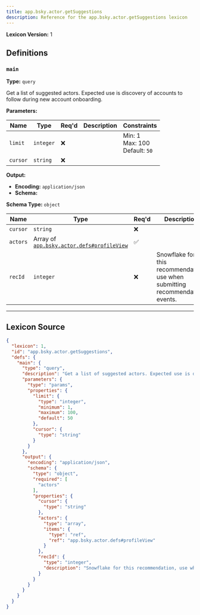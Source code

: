 ```yaml
---
title: app.bsky.actor.getSuggestions
description: Reference for the app.bsky.actor.getSuggestions lexicon
---
```

**Lexicon Version:** 1

## Definitions

<a name="main"></a>
### `main`

**Type:** `query`

Get a list of suggested actors. Expected use is discovery of accounts to follow during new account onboarding.

**Parameters:**

| Name | Type | Req'd  | Description | Constraints |
|------|------|----------|-------------|-------------|
| `limit` | `integer` | ❌  |  | Min: 1<br/>Max: 100<br/>Default: `50` |
| `cursor` | `string` | ❌  |  |  |
**Output:**

- **Encoding:** `application/json`
- **Schema:**

**Schema Type:** `object`

| Name | Type | Req'd  | Description | Constraints |
|------|------|----------|-------------|-------------|
| `cursor` | `string` | ❌  |  |  |
| `actors` | Array of [`app.bsky.actor.defs#profileView`](/app/bsky/actor/defs#profileView) | ✅  |  |  |
| `recId` | `integer` | ❌  | Snowflake for this recommendation, use when submitting recommendation events. |  |

---

## Lexicon Source
```json
{
  "lexicon": 1,
  "id": "app.bsky.actor.getSuggestions",
  "defs": {
    "main": {
      "type": "query",
      "description": "Get a list of suggested actors. Expected use is discovery of accounts to follow during new account onboarding.",
      "parameters": {
        "type": "params",
        "properties": {
          "limit": {
            "type": "integer",
            "minimum": 1,
            "maximum": 100,
            "default": 50
          },
          "cursor": {
            "type": "string"
          }
        }
      },
      "output": {
        "encoding": "application/json",
        "schema": {
          "type": "object",
          "required": [
            "actors"
          ],
          "properties": {
            "cursor": {
              "type": "string"
            },
            "actors": {
              "type": "array",
              "items": {
                "type": "ref",
                "ref": "app.bsky.actor.defs#profileView"
              }
            },
            "recId": {
              "type": "integer",
              "description": "Snowflake for this recommendation, use when submitting recommendation events."
            }
          }
        }
      }
    }
  }
}
```
